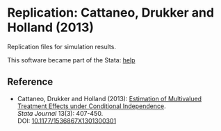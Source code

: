 # Replication: Cattaneo, Drukker and Holland (2013)

Replication files for simulation results.

This software became part of the Stata: [help](http://www.stata.com/manuals/te.pdf)

## Reference

- Cattaneo, Drukker and Holland (2013): [Estimation of Multivalued Treatment Effects under Conditional Independence](https://cattaneo.princeton.edu/papers/Cattaneo-Drukker-Holland_2013_Stata.pdf).<br>
_Stata Journal_ 13(3): 407-450.<br>
DOI: [10.1177/1536867X1301300301](https://doi.org/10.1177/1536867X1301300301)

